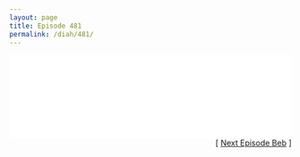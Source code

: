 ```yaml
---
layout: page
title: Episode 481
permalink: /diah/481/
---
```


<iframe allowfullscreen="true" frameborder="0" style="width:100%;" marginheight="0" marginwidth="0" mozallowfullscreen="true" scrolling="NO" src="//gdriveplayer.us/embed2.php?link=nFXO3J57e4hBhoW3iyPgwApbuS7V7q9nK6%252FZwn%252BMQkewpVVyYTci%252B%252F6rHbofkaJI0Ky%252BEZtmdUbRW1%252FZDZokTaemN%252BfmPFoxCqw8TOGMBTpalh95%252Bbt80uok4EM%252BVhX4JzpdCmQwsrYcD9Y2WBK7XcDerf9kLY8qtn4DV9hdzynd4NeeGbhcGzCN8VnbPZ%252BVwjdrgvhghgMLqPry86SRGC&amp;no_adult=yes" webkitallowfullscreen="true"></iframe>

<div align="right">[ <a href="/diah/482/">Next Episode Beb</a> ]</div>

